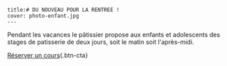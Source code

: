     title:# DU NOUVEAU POUR LA RENTREE !
    cover: photo-enfant.jpg
    ---
    
Pendant les vacances le pâtissier propose aux enfants et adolescents des stages de patisserie de deux jours, soit le matin soit l'après-midi.


[Réserver un cours](planning){.btn-cta}